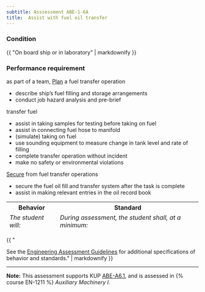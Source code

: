 ```yaml
---
subtitle: Asssessment ABE-1-6A
title:  Assist with fuel oil transfer
---
```




### Condition

{{ "On board ship or in laboratory" | markdownify }}

### Performance requirement 

<table width='100%' class='Guidelines'>
 <thead>
 <tr>
     <th class='thirty'>Behavior</th>
     <th class='seventy'>Standard</th>
 </tr>
 <tr>
     <td><em>The student will:</em></td>
     <td><em>During assessment, the student shall, at a minimum:</em></td>
 </tr>
 </thead>
 <tbody>


<!--rowstart-->

as part of a team, [Plan](guidelines#plan)  a fuel transfer operation


<!--cellbreak-->

* describe ship’s fuel filling and storage arrangements
* conduct job hazard analysis and pre-brief

<!--rowend-->


<!--rowstart-->

transfer fuel



<!--cellbreak-->

* assist in taking samples for testing before taking on fuel
* assist in connecting fuel hose to manifold
* (simulate) taking on fuel
* use sounding equipment to measure change in tank level and rate of filling
* complete transfer operation without incident 
* make no safety or environmental violations

<!--rowend-->


<!--rowstart-->

[Secure](guidelines#secure) from fuel transfer operations

<!--cellbreak-->

* secure the fuel oil fill and transfer system after the task is complete
* assist in making relevant entries in the oil record book

<!--rowend-->


 </tbody>
 </table>

{{ "

See the [Engineering Assessment Guidelines](guidelines) for additional specifications of behavior and standards." | markdownify }}


*****

**Note:** This assessment supports KUP [ABE-A6.1]({{site.baseurl}}/tables/35.html#ABE-A6.1), and is assessed in  {% course  EN-1211 %}  *Auxiliary Machinery I*. 


